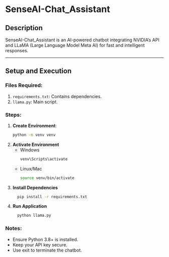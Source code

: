 # SenseAI-Chat_Assistant

## Description
SenseAI-Chat_Assistant is an AI-powered chatbot integrating NVIDIA’s API and LLaMA (Large Language Model Meta AI) for fast and intelligent responses.

---

## Setup and Execution

### Files Required:
1. `requirements.txt`: Contains dependencies.
2. `llama.py`: Main script.

### Steps:
1. **Create Environment**:
   ```bash
   python -m venv venv
2. **Activate Environment**
   - Windows
     ```bash
     venv\Scripts\activate
   - Linux/Mac
     ```bash
     source venv/bin/activate
3. **Install Dependencies**
   ```bash
     pip install -r requirements.txt
4. **Run Application**
   ```bash
     python llama.py

### Notes:
- Ensure Python 3.8+ is installed.
- Keep your API key secure.
- Use exit to terminate the chatbot.
